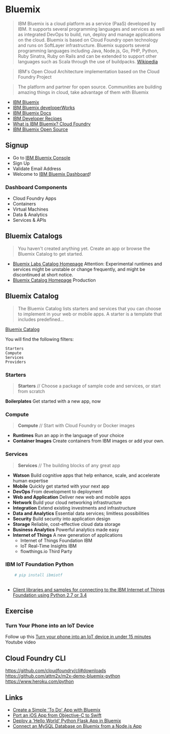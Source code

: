 # Bluemix

> IBM Bluemix is a cloud platform as a service (PaaS) developed by IBM. It supports several programming languages and services as well as integrated DevOps to build, run, deploy and manage applications on the cloud. Bluemix is based on Cloud Foundry open technology and runs on SoftLayer infrastructure. Bluemix supports several programming languages including Java, Node.js, Go, PHP, Python, Ruby Sinatra, Ruby on Rails and can be extended to support other languages such as Scala through the use of buildpacks. [Wikipedia](https://en.wikipedia.org/wiki/Bluemix)

> IBM's Open Cloud Architecture implementation based on the Cloud Foundry Project

> The platform and partner for open source. Communities are building amazing things in cloud, take advantage of them with Bluemix

- [IBM Bluemix](https://console.ng.bluemix.net/)
- [IBM Bluemix developerWorks](http://www.ibm.com/developerworks/cloud/bluemix/)
- [IBM Bluemix Docs](https://console.ng.bluemix.net/docs/#)
- [IBM Developer Recipes](https://developer.ibm.com/recipes/)
- [What is IBM Bluemix? Cloud Foundry](http://www.ibm.com/developerworks/cloud/library/cl-bluemixfoundry/)
- [IBM Bluemix Open Source](http://www.ibm.com/cloud-computing/bluemix/open-source/)

## Signup

- Go to [IBM Bluemix Console](https://console.ng.bluemix.net/)
- Sign Up
- Validate Email Address
- Welcome to [IBM Bluemix Dashboard](https://console.ng.bluemix.net/?direct=classic)!

### Dashboard Components

- Cloud Foundry Apps
- Containers
- Virtual Machines
- Data & Analytics
- Services & APIs

## Bluemix Catalogs

> You haven't created anything yet. Create an app or browse the Bluemix Catalog to get started.

- [Bluemix Labs Catalog Homepage](https://console.ng.bluemix.net/catalog/labs/) Attention: Experimental runtimes and services might be unstable or change frequently, and might be discontinued at short notice.
- [Bluemix Catalog Homepage](https://console.ng.bluemix.net/catalog/) Production

## Bluemix Catalog

> The Bluemix Catalog lists starters and services that you can choose to implement in your web or mobile apps. A starter is a template that includes predefined...

[Bluemix Catalog](https://console.ng.bluemix.net/catalog/)

You will find the following filters:

    Starters
    Compute
    Services
    Providers

### Starters

> __Starters__ // Choose a package of sample code and services, or start from scratch

__Boilerplates__ Get started with a new app, now

### Compute

> __Compute__ // Start with Cloud Foundry or Docker images

- __Runtimes__ Run an app in the language of your choice
- __Container Images__ Create containers from IBM images or add your own.

### Services

> __Services__ // The building blocks of any great app

- __Watson__ Build cognitive apps that help enhance, scale, and accelerate human expertise
- __Mobile__ Quickly get started with your next app
- __DevOps__ From development to deployment
- __Web and Application__ Deliver new web and mobile apps
- __Network__ Build your cloud networking infrastructure
- __Integration__ Extend existing investments and infrastructure
- __Data and Analytics__ Essential data services; limitless possibilities
- __Security__ Build security into application design
- __Storage__ Reliable, cost-effective cloud data storage
- __Business Analytics__ Powerful analytics made easy
- __Internet of Things__ A new generation of applications
  - Internet of Things Foundation IBM 
  - IoT Real-Time Insights IBM
  - flowthings.io Third Party

### IBM IoT Foundation Python

```sh
    # pip install ibmiotf
    
```
- [Client libraries and samples for connecting to the IBM Internet of Things Foundation using Python 2.7 or 3.4](https://github.com/ibm-messaging/iot-python)


## Exercise

### Turn Your Phone into an IoT Device

Follow up this [Turn your phone into an IoT device in under 15 minutes](https://www.youtube.com/watch?v=_Q4GlqAf2m4) Youtube video 

## Cloud Foundry CLI

https://github.com/cloudfoundry/cli#downloads
https://github.com/attm2x/m2x-demo-bluemix-python
https://www.heroku.com/python

## Links

- [Create a Simple 'To Do' App with Bluemix](https://github.com/IBM-Bluemix/todo-apps)
- [Port an iOS App from Objective-C to Swift](http://www.ibm.com/developerworks/library/mo-bluemix-swift-app/index.html)
- [Deploy a 'Hello World' Python Flask App in Bluemix](https://developer.ibm.com/bluemix/2015/03/30/simple-hello-world-python-app-using-flask/)
- [Connect an MySQL Database on Bluemix from a Node.js App](https://github.com/ibmjstart/bluemix-node-mysql-uploader)
